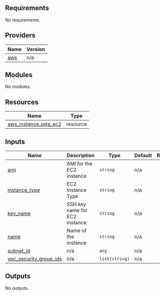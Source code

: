 ## Requirements

No requirements.

## Providers

| Name | Version |
|------|---------|
| <a name="provider_aws"></a> [aws](#provider\_aws) | n/a |

## Modules

No modules.

## Resources

| Name | Type |
|------|------|
| [aws_instance.zeta_ec2](https://registry.terraform.io/providers/hashicorp/aws/latest/docs/resources/instance) | resource |

## Inputs

| Name | Description | Type | Default | Required |
|------|-------------|------|---------|:--------:|
| <a name="input_ami"></a> [ami](#input\_ami) | AMI for the EC2 instance | `string` | n/a | yes |
| <a name="input_instance_type"></a> [instance\_type](#input\_instance\_type) | EC2 Instance Type | `string` | n/a | yes |
| <a name="input_key_name"></a> [key\_name](#input\_key\_name) | SSH key name for EC2 instance | `string` | n/a | yes |
| <a name="input_name"></a> [name](#input\_name) | Name of the instance | `string` | n/a | yes |
| <a name="input_subnet_id"></a> [subnet\_id](#input\_subnet\_id) | n/a | `any` | n/a | yes |
| <a name="input_vpc_security_group_ids"></a> [vpc\_security\_group\_ids](#input\_vpc\_security\_group\_ids) | n/a | `list(string)` | n/a | yes |

## Outputs

No outputs.

